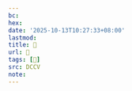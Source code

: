 ```yaml
---
bc:
hex:
date: '2025-10-13T10:27:33+08:00'
lastmod:
title: 􅄠
url: 􅄠
tags: [𨲲]
src: DCCV
note:
---
```

